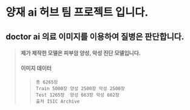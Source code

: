 
양재 ai 허브 팀 프로젝트 입니다. 
================================

doctor ai 의료 이미지를 이용하여 질병은 판단합니다.
----------------------------------------------------

> #### 제가 제작한 모델은 피부암 양성, 악성 진단 모델입니다. 
> #### 이미지 데이터 
>>     총 6265장 
>>     Train 5000장 양성 2500장 악성 2500장   
>>     Test 1265장  양성 663장 악성 602장 
>>     출처 ISIC Archive 

